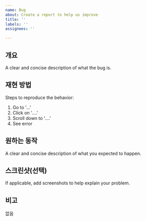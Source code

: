```yaml
---
name: Bug
about: Create a report to help us improve
title: ''
labels: ''
assignees: ''

---
```


## 개요
A clear and concise description of what the bug is.

## 재현 방법
Steps to reproduce the behavior:
1. Go to '...'
2. Click on '....'
3. Scroll down to '....'
4. See error

## 원하는 동작
A clear and concise description of what you expected to happen.

## 스크린샷(선택)
If applicable, add screenshots to help explain your problem.

## 비고
없음
